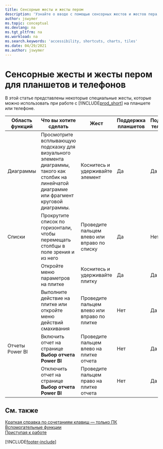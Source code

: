 ```yaml
---
title: Сенсорные жесты и жесты пером
description: 'Узнайте о вводе с помощью сенсорных жестов и жестов пера, которые помогут вам эффективно работать с данными на планшетах и телефонах.'
author: jswymer
ms.topic: conceptual
ms.devlang: na
ms.tgt_pltfrm: na
ms.workload: na
ms.search.keywords: 'accessibility, shortcuts, charts, tiles'
ms.date: 04/29/2021
ms.author: jswymer
---
```


# <a name="touch-and-pen-gestures-for-tablet-and-phones" />Сенсорные жесты и жесты пером для планшетов и телефонов

В этой статье представлены некоторые специальные жесты, которые можно использовать при работе с [!INCLUDE[prod_short](includes/prod_short.md)] на планшете или телефоне.

|Область функций|Что вы хотите сделать|Жест|Поддержка планшетов|Поддержка телефонов|
|------------|----------------------|-------|--------------|-------------|
|Диаграммы|Просмотрите всплывающую подсказку для визуального элемента диаграммы, такого как столбик на линейчатой диаграмме или фрагмент круговой диаграммы.|Коснитесь и удерживайте элемент|Да|Да|
|Списки|Прокрутите список по горизонтали, чтобы перемещать столбцы в поле зрения и из него|Проведите пальцем влево или вправо по списку|Да|Нет|
||Откройте меню параметров на плитке|Коснитесь и удерживайте плитку|Да|Да|
||Выполните действие на плитке или откройте меню действий смахивания |Проведите пальцем влево или вправо по плитке|Нет|Да|
|Отчеты Power BI|Включить отчет на странице **Выбор отчета Power BI** |Проведите пальцем влево на плитке отчета|Нет|Да|
||Отключить отчет на странице **Выбор отчета Power BI** |Проведите пальцем право на плитке отчета|Нет|Да|

<!-- ## Charts

Business Central built-in charts display useful information about business data and KPIs. You can get additional information about the data by using the tooltips that are available on top of the data. To access a tooltip, tap and hold or hover over the data.

-->

## <a name="see-also" />См. также

[Краткая справка по сочетаниям клавиш — только ПК](keyboard-shortcuts-cheatsheet.md)  
[Вспомогательные функции](ui-accessibility.md)  
[Приступая к работе](/dynamics365/business-central/ui-get-ready-business)  

[!INCLUDE[footer-include](includes/footer-banner.md)]
